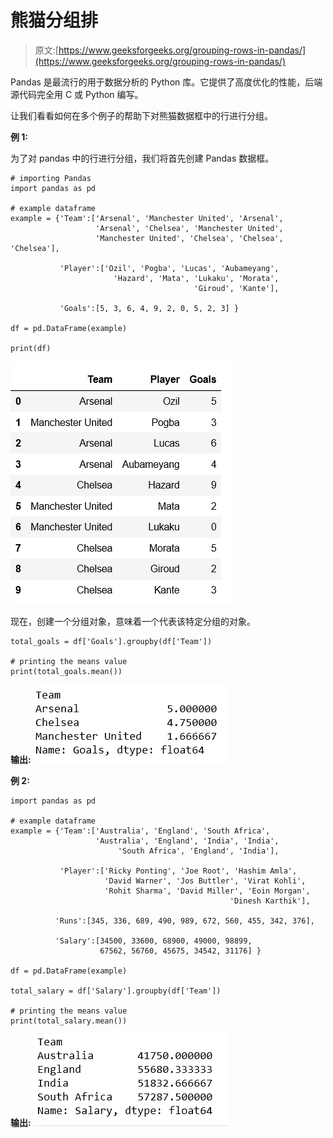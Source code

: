 # 熊猫分组排

> 原文:[https://www.geeksforgeeks.org/grouping-rows-in-pandas/](https://www.geeksforgeeks.org/grouping-rows-in-pandas/)

Pandas 是最流行的用于数据分析的 Python 库。它提供了高度优化的性能，后端源代码完全用 C 或 Python 编写。

让我们看看如何在多个例子的帮助下对熊猫数据框中的行进行分组。

**例 1:**

为了对 pandas 中的行进行分组，我们将首先创建 Pandas 数据框。

```
# importing Pandas
import pandas as pd

# example dataframe
example = {'Team':['Arsenal', 'Manchester United', 'Arsenal',
                   'Arsenal', 'Chelsea', 'Manchester United',
                   'Manchester United', 'Chelsea', 'Chelsea', 'Chelsea'],

           'Player':['Ozil', 'Pogba', 'Lucas', 'Aubameyang',
                       'Hazard', 'Mata', 'Lukaku', 'Morata', 
                                         'Giroud', 'Kante'],

           'Goals':[5, 3, 6, 4, 9, 2, 0, 5, 2, 3] }

df = pd.DataFrame(example)

print(df)
```

![](img/c6eb5750258edc56fe6041efdbb8d648.png)

现在，创建一个分组对象，意味着一个代表该特定分组的对象。

```
total_goals = df['Goals'].groupby(df['Team'])

# printing the means value
print(total_goals.mean())    
```

**输出:**
![](img/19598a7b7e521d0c955be3c9b08d38f4.png)

**例 2:**

```
import pandas as pd

# example dataframe
example = {'Team':['Australia', 'England', 'South Africa',
                   'Australia', 'England', 'India', 'India',
                        'South Africa', 'England', 'India'],

           'Player':['Ricky Ponting', 'Joe Root', 'Hashim Amla',
                     'David Warner', 'Jos Buttler', 'Virat Kohli',
                     'Rohit Sharma', 'David Miller', 'Eoin Morgan',
                                                 'Dinesh Karthik'],

          'Runs':[345, 336, 689, 490, 989, 672, 560, 455, 342, 376],

          'Salary':[34500, 33600, 68900, 49000, 98899,
                    67562, 56760, 45675, 34542, 31176] }

df = pd.DataFrame(example)

total_salary = df['Salary'].groupby(df['Team'])

# printing the means value
print(total_salary.mean())     
```

**输出:**
![](img/3897b76e11a5745e2c41cce5256e9a57.png)